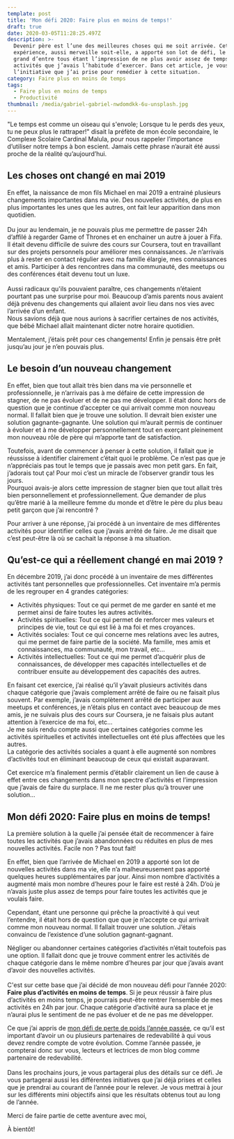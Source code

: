 ```yaml
---
template: post
title: 'Mon défi 2020: Faire plus en moins de temps!'
draft: true
date: 2020-03-05T11:28:25.497Z
description: >-
  Devenir père est l’une des meilleures choses qui me soit arrivée. Cette
  expérience, aussi merveille soit-elle, a apporté son lot de défi, le plus
  grand d’entre tous étant l’impression de ne plus avoir assez de temps pour les
  activités que j’avais l’habitude d’exercer. Dans cet article, je vous parle de
  l’initiative que j’ai prise pour remédier à cette situation.
category: Faire plus en moins de temps
tags:
  - Faire plus en moins de temps
  - Productivité
thumbnail: /media/gabriel-gabriel-nwdomdkk-6u-unsplash.jpg
---
```

"Le temps est comme un oiseau qui s'envole; Lorsque tu le perds des yeux, tu ne peux plus le rattraper!" disait la préfète de mon école secondaire, le Complexe Scolaire Cardinal Malula, pour nous rappeler l’importance d’utiliser notre temps à bon escient. Jamais cette phrase n’aurait été aussi proche de la réalité qu’aujourd’hui.

## Les choses ont changé en mai 2019

En effet, la naissance de mon fils Michael en mai 2019 a entrainé plusieurs changements importantes dans ma vie. Des nouvelles activités, de plus en plus importantes les unes que les autres, ont fait leur apparition dans mon quotidien. \
\
Du jour au lendemain, je ne pouvais plus me permettre de passer 24h d’affilé à regarder Game of Thrones et en enchainer un autre à jouer à Fifa. Il était devenu difficile de suivre des cours sur Coursera, tout en travaillant sur des projets personnels pour améliorer mes connaissances. Je n’arrivais plus à rester en contact régulier avec ma famille élargie, mes connaissances et amis. Participer à des rencontres dans ma communauté, des meetups ou des conférences était devenu tout un luxe.\
\
Aussi radicaux qu'ils pouvaient paraître, ces changements n’étaient pourtant pas une surprise pour moi. Beaucoup d’amis parents nous avaient déjà prévenu des changements qui allaient avoir lieu dans nos vies avec l’arrivée d’un enfant.\
Nous savions déjà que nous aurions à sacrifier certaines de nos activités, que bébé Michael allait maintenant dicter notre horaire quotidien. 

Mentalement, j’étais prêt pour ces changements! Enfin je pensais être prêt jusqu’au jour je n’en pouvais plus.

## Le besoin d’un nouveau changement

En effet, bien que tout allait très bien dans ma vie personnelle et professionnelle, je n’arrivais pas à me défaire de cette impression de stagner, de ne pas évoluer et de ne pas me développer. Il était donc hors de question que je continue d’accepter ce qui arrivait comme mon nouveau normal. Il fallait bien que je trouve une solution. Il devrait bien exister une solution gagnante-gagnante. Une solution qui m’aurait permis de continuer à évoluer et à me développer personnellement tout en exerçant pleinement mon nouveau rôle de père qui m’apporte tant de satisfaction.

Toutefois, avant de commencer à penser à cette solution, il fallait que je réussisse à identifier clairement c’était quoi le problème. Ce n’est pas que je n’appréciais pas tout le temps que je passais avec mon petit gars. En fait, j’adorais tout ça! Pour moi c’est un miracle de l’observer grandir tous les jours. \
Pourquoi avais-je alors cette impression de stagner bien que tout allait très bien personnellement et professionnellement. Que demander de plus qu’être marié à la meilleure femme du monde et d’être le père du plus beau petit garçon que j’ai rencontré ? 

Pour arriver à une réponse, j’ai procédé à un inventaire de mes différentes activités pour identifier celles que j’avais arrêté de faire. Je me disait que c’est peut-être là où se cachait la réponse à ma situation. 

## Qu’est-ce qui a réellement changé en mai 2019 ?

En décembre 2019, j’ai donc procédé à un inventaire de mes différentes activités tant personnelles que professionnelles. Cet inventaire m’a permis de les regrouper en 4 grandes catégories:

* Activités physiques: Tout ce qui permet de me garder en santé et me permet ainsi de faire toutes les autres activités.
* Activités spirituelles: Tout ce qui permet de renforcer mes valeurs et principes de vie, tout ce qui est lié à ma foi et mes croyances.
* Activités sociales: Tout ce qui concerne mes relations avec les autres, qui me permet de faire partie de la société. Ma famille, mes amis et connaissances, ma communauté, mon travail, etc…
* Activités intellectuelles: Tout ce qui me permet d’acquérir plus de connaissances, de développer mes capacités intellectuelles et de contribuer ensuite au développement des capacités des autres.

En faisant cet exercice, j’ai réalisé qu’il y’avait plusieurs activités dans chaque catégorie que j’avais complement arrêté de faire ou ne faisait plus souvent. Par exemple, j’avais complètement arrêté de participer aux meetups et conférences, je n’étais plus en contact avec beaucoup de mes amis, je ne suivais plus des cours sur Coursera, je ne faisais plus autant attention à l’exercice de ma foi, etc…\
Je me suis rendu compte aussi que certaines catégories comme les activités spirituelles et activités intellectuelles ont été plus affectées que les autres.\
La catégorie des activités sociales a quant à elle augmenté son nombres d’activités tout en éliminant beaucoup de ceux qui existait auparavant.

Cet exercice m’a finalement permis d’établir clairement un lien de cause à effet entre ces changements dans mon spectre d’activités et l’impression que j’avais de faire du surplace. Il ne me rester plus qu’à trouver une solution…

## Mon défi 2020: Faire plus en moins de temps!

La première solution à la quelle j’ai pensée était de recommencer à faire toutes les activités que j’avais abandonnées ou réduites en plus de mes nouvelles activités. Facile non ? Pas tout fait!

En effet, bien que l’arrivée de Michael en 2019 a apporté son lot de nouvelles activités dans ma vie, elle n’a malheureusement pas apporté quelques heures supplémentaires par jour. Ainsi mon nombre d’activités a augmenté mais mon nombre d’heures pour le faire est resté à 24h. D’où je n’avais juste plus assez de temps pour faire toutes les activités que je voulais faire.

Cependant, étant une personne qui prêche la proactivité à qui veut l’entendre, il était hors de question que que je n’accepte ce qui arrivait comme mon nouveau normal. Il fallait trouver une solution. J’étais convaincu de l’existence d’une solution gagnant-gagnant.

Négliger ou abandonner certaines catégories d’activités n’était toutefois pas une option. Il fallait donc que je trouve comment entrer les activités de chaque catégorie dans le même nombre d’heures par jour que j’avais avant d’avoir des nouvelles activités. \
\
C'est sur cette base que j’ai décidé de mon nouveau défi pour l’année 2020: **Faire plus d’activités en moins de temps**. Si je peux réussir à faire plus d’activités en moins temps, je pourrais peut-être rentrer l’ensemble de mes activités en 24h par jour. Chaque catégorie d’activité aura sa place et je n’aurai plus le sentiment de ne pas évoluer et de ne pas me développer.

Ce que j’ai appris de [mon défi de perte de poids l’année passée](/category/prendre-plaisir-a-perdre-du-poids), ce qu’il est important d’avoir un ou plusieurs partenaires de redevabilité à qui vous devez rendre compte de votre évolution. Comme l’année passée, je compterai donc sur vous, lecteurs et lectrices de mon blog comme partenaire de redevabilité. \
\
Dans les prochains jours, je vous partagerai plus des détails sur ce défi. Je vous partagerai aussi les différentes initiatives que j’ai déjà prises et celles que je prendrai au courant de l’année pour le relever. Je vous mettrai à jour sur les différents mini objectifs ainsi que les résultats obtenus tout au long de l’année.

Merci de faire partie de cette aventure avec moi,

À bientôt!

